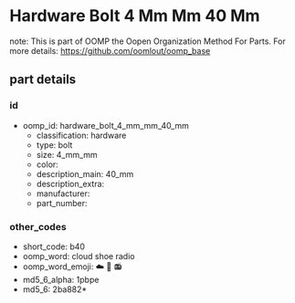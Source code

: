 # Hardware Bolt 4 Mm Mm 40 Mm  

note: This is part of OOMP the Oopen Organization Method For Parts. For more details: https://github.com/oomlout/oomp_base

##  part details





### id
* oomp_id: hardware_bolt_4_mm_mm_40_mm
  * classification: hardware
  * type: bolt
  * size: 4_mm_mm
  * color: 
  * description_main: 40_mm
  * description_extra: 
  * manufacturer: 
  * part_number: 

### other_codes
* short_code: b40
* oomp_word: cloud shoe radio
* oomp_word_emoji: :cloud: :shoe: :radio:
* md5_6_alpha: 1pbpe
* md5_6: 2ba882* 
